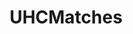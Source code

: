 ---
title: UHCMatches
crosslinks:
- UHCHosts
- uhccourtroom
- ultrahardcore
- raerth
- RevengeUHC
---